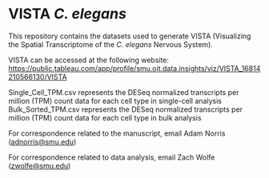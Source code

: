 # VISTA _C. elegans_
This repository contains the datasets used to generate VISTA (Visualizing the Spatial Transcriptome of the _C. elegans_ Nervous System).

VISTA can be accessed at the following website: https://public.tableau.com/app/profile/smu.oit.data.insights/viz/VISTA_16814210566130/VISTA

Single_Cell_TPM.csv represents the DESeq normalized transcripts per million (TPM) count data for each cell type in single-cell analysis
Bulk_Sorted_TPM.csv represents the DESeq normalized transcripts per million (TPM) count data for each cell type in bulk analysis

For correspondence related to the manuscript, email Adam Norris (adnorris@smu.edu)

For correspondence related to data analysis, email Zach Wolfe (zwolfe@smu.edu)
